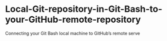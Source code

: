 # Local-Git-repository-in-Git-Bash-to-your-GitHub-remote-repository
Connecting your Git Bash local machine to GitHub’s remote serve
